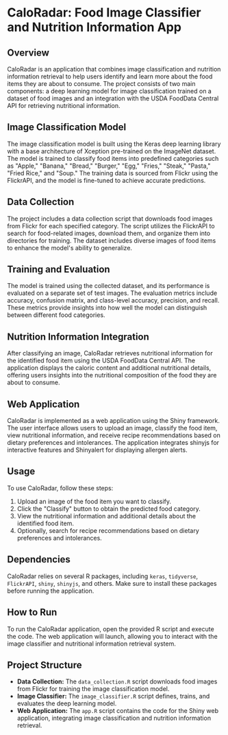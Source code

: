 # CaloRadar: Food Image Classifier and Nutrition Information App

## Overview

CaloRadar is an application that combines image classification and nutrition information retrieval to help users identify and learn more about the food items they are about to consume. The project consists of two main components: a deep learning model for image classification trained on a dataset of food images and an integration with the USDA FoodData Central API for retrieving nutritional information.

## Image Classification Model

The image classification model is built using the Keras deep learning library with a base architecture of Xception pre-trained on the ImageNet dataset. The model is trained to classify food items into predefined categories such as "Apple," "Banana," "Bread," "Burger," "Egg," "Fries," "Steak," "Pasta," "Fried Rice," and "Soup." The training data is sourced from Flickr using the FlickrAPI, and the model is fine-tuned to achieve accurate predictions.

## Data Collection

The project includes a data collection script that downloads food images from Flickr for each specified category. The script utilizes the FlickrAPI to search for food-related images, download them, and organize them into directories for training. The dataset includes diverse images of food items to enhance the model's ability to generalize.

## Training and Evaluation

The model is trained using the collected dataset, and its performance is evaluated on a separate set of test images. The evaluation metrics include accuracy, confusion matrix, and class-level accuracy, precision, and recall. These metrics provide insights into how well the model can distinguish between different food categories.

## Nutrition Information Integration

After classifying an image, CaloRadar retrieves nutritional information for the identified food item using the USDA FoodData Central API. The application displays the caloric content and additional nutritional details, offering users insights into the nutritional composition of the food they are about to consume.

## Web Application

CaloRadar is implemented as a web application using the Shiny framework. The user interface allows users to upload an image, classify the food item, view nutritional information, and receive recipe recommendations based on dietary preferences and intolerances. The application integrates shinyjs for interactive features and Shinyalert for displaying allergen alerts.

## Usage

To use CaloRadar, follow these steps:

1. Upload an image of the food item you want to classify.
2. Click the "Classify" button to obtain the predicted food category.
3. View the nutritional information and additional details about the identified food item.
4. Optionally, search for recipe recommendations based on dietary preferences and intolerances.

## Dependencies

CaloRadar relies on several R packages, including `keras`, `tidyverse`, `FlickrAPI`, `shiny`, `shinyjs`, and others. Make sure to install these packages before running the application.

## How to Run

To run the CaloRadar application, open the provided R script and execute the code. The web application will launch, allowing you to interact with the image classifier and nutritional information retrieval system.

## Project Structure

- **Data Collection:** The `data_collection.R` script downloads food images from Flickr for training the image classification model.
- **Image Classifier:** The `image_classifier.R` script defines, trains, and evaluates the deep learning model.
- **Web Application:** The `app.R` script contains the code for the Shiny web application, integrating image classification and nutrition information retrieval.


